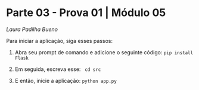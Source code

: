 # Parte 03 - Prova 01 | Módulo 05
*Laura Padilha Bueno*

Para iniciar a aplicação, siga esses passos:

1. Abra seu prompt de comando e adicione o seguinte código:
<code>pip install Flask</code>

2. Em seguida, escreva esse:
<code> cd src </code>

3. E então, inicie a aplicação:
<code>python app.py</code>
